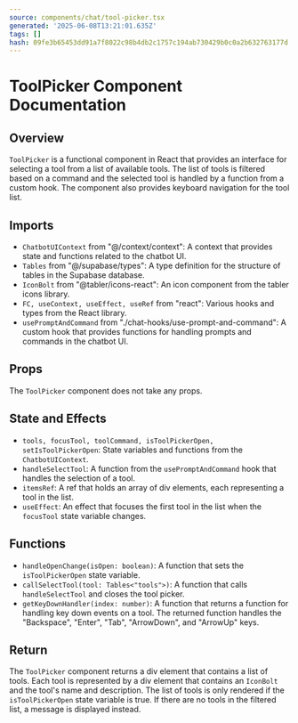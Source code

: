 ```yaml
---
source: components/chat/tool-picker.tsx
generated: '2025-06-08T13:21:01.635Z'
tags: []
hash: 09fe3b65453dd91a7f8022c98b4db2c1757c194ab730429b0c0a2b632763177d
---
```

# ToolPicker Component Documentation

## Overview

`ToolPicker` is a functional component in React that provides an interface for selecting a tool from a list of available tools. The list of tools is filtered based on a command and the selected tool is handled by a function from a custom hook. The component also provides keyboard navigation for the tool list.

## Imports

- `ChatbotUIContext` from "@/context/context": A context that provides state and functions related to the chatbot UI.
- `Tables` from "@/supabase/types": A type definition for the structure of tables in the Supabase database.
- `IconBolt` from "@tabler/icons-react": An icon component from the tabler icons library.
- `FC, useContext, useEffect, useRef` from "react": Various hooks and types from the React library.
- `usePromptAndCommand` from "./chat-hooks/use-prompt-and-command": A custom hook that provides functions for handling prompts and commands in the chatbot UI.

## Props

The `ToolPicker` component does not take any props.

## State and Effects

- `tools, focusTool, toolCommand, isToolPickerOpen, setIsToolPickerOpen`: State variables and functions from the `ChatbotUIContext`.
- `handleSelectTool`: A function from the `usePromptAndCommand` hook that handles the selection of a tool.
- `itemsRef`: A ref that holds an array of div elements, each representing a tool in the list.
- `useEffect`: An effect that focuses the first tool in the list when the `focusTool` state variable changes.

## Functions

- `handleOpenChange(isOpen: boolean)`: A function that sets the `isToolPickerOpen` state variable.
- `callSelectTool(tool: Tables<"tools">)`: A function that calls `handleSelectTool` and closes the tool picker.
- `getKeyDownHandler(index: number)`: A function that returns a function for handling key down events on a tool. The returned function handles the "Backspace", "Enter", "Tab", "ArrowDown", and "ArrowUp" keys.

## Return

The `ToolPicker` component returns a div element that contains a list of tools. Each tool is represented by a div element that contains an `IconBolt` and the tool's name and description. The list of tools is only rendered if the `isToolPickerOpen` state variable is true. If there are no tools in the filtered list, a message is displayed instead.
